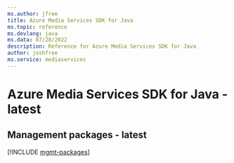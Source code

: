 ```yaml
---
ms.author: jfree
title: Azure Media Services SDK for Java
ms.topic: reference
ms.devlang: java
ms.data: 07/28/2022
description: Reference for Azure Media Services SDK for Java
author: joshfree
ms.service: mediaservices
---
```

# Azure Media Services SDK for Java - latest

## Management packages - latest
[!INCLUDE [mgmt-packages](media-services-mgmt-index.md)]

